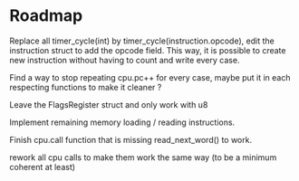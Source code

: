 # Roadmap

Replace all timer_cycle(int) by timer_cycle(instruction.opcode), edit the instruction struct to add the opcode field.
This way, it is possible to create new instruction without having to count and write every case.

Find a way to stop repeating cpu.pc++ for every case, maybe put it in each respecting functions to make it cleaner ?

Leave the FlagsRegister struct and only work with u8

Implement remaining memory loading / reading instructions.

Finish cpu.call function that is missing read_next_word() to work.

rework all cpu calls to make them work the same way (to be a minimum coherent at least)